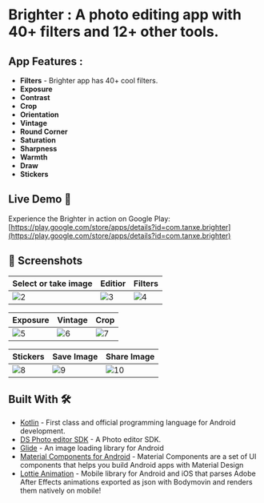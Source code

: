 # Brighter : A photo editing app with 40+ filters and 12+ other tools.

## App Features :
- **Filters** - Brighter app has 40+ cool filters.
- **Exposure**
- **Contrast**
- **Crop**
- **Orientation**
- **Vintage**
- **Round Corner**
- **Saturation**
- **Sharpness**
- **Warmth**
- **Draw**
- **Stickers**

## Live Demo 🚀

Experience the Brighter in action on Google Play: [https://play.google.com/store/apps/details?id=com.tanxe.brighter](https://play.google.com/store/apps/details?id=com.tanxe.brighter)


## 📸 Screenshots

| Select or take image | Editior | Filters |
|--|--|--|
|![2](https://user-images.githubusercontent.com/95186825/224483777-cba0750c-df87-4070-be08-b74054083dfa.jpg)|![3](https://user-images.githubusercontent.com/95186825/224483781-b9c87b9e-555d-4d14-8537-4a6635c73aa7.jpg)|![4](https://user-images.githubusercontent.com/95186825/224483791-e971756d-ca95-40bb-8a02-0631b55fd946.jpg)


| Exposure | Vintage | Crop |
|--|--|--|
|![5](https://user-images.githubusercontent.com/95186825/224483844-a407f8d0-4f89-4753-b01d-1bbc98823bf9.jpg)|![6](https://user-images.githubusercontent.com/95186825/224483846-4579b790-2bd7-4545-89e0-95d8280ba4a0.jpg)|![7](https://user-images.githubusercontent.com/95186825/224483849-fa206ebb-a74a-46f5-a558-751cf04dc317.jpg)


| Stickers | Save Image | Share Image |
|--|--|--|
|![8](https://user-images.githubusercontent.com/95186825/224483959-fc32087f-59e7-48ca-871f-a7ad486dc7c2.jpg)|![9](https://user-images.githubusercontent.com/95186825/224483960-5496edd6-555b-456e-9701-b33a48e80c39.jpg)|![10](https://user-images.githubusercontent.com/95186825/224483964-ae66f00a-b075-4a1c-b82d-0f48cb7c19d6.jpg)


## Built With 🛠

- [Kotlin](https://kotlinlang.org/) - First class and official programming language for Android development.
- [DS Photo editor SDK](https://www.dsphotoeditor.com/) - A Photo editor SDK.
- [Glide](https://github.com/bumptech/glide) - An image loading library for Android
- [Material Components for Android](https://github.com/material-components/material-components-android) - Material Components are a set of UI components that helps you build Android apps with Material Design
- [Lottie Animation](https://github.com/airbnb/lottie-android) - Mobile library for Android and iOS that parses Adobe After Effects animations exported as json with Bodymovin and renders them natively on mobile!
